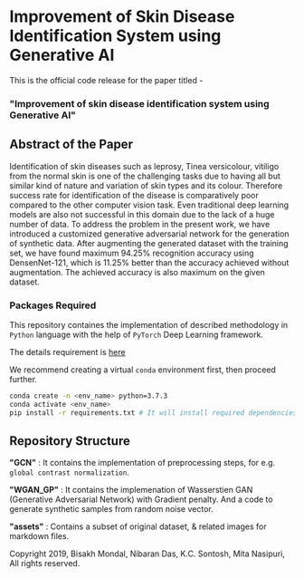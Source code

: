 # Improvement of Skin Disease Identification System using Generative AI

This is the official code release for the paper titled -
### "Improvement of skin disease identification system using Generative AI"

## Abstract of the Paper
Identification of skin diseases such as leprosy, Tinea
versicolour, vitiligo from the normal skin is one of the challenging
tasks due to having all but similar kind of nature and variation of
skin types and its colour. Therefore success rate for identification
of the disease is comparatively poor compared to the other
computer vision task. Even traditional deep learning models are
also not successful in this domain due to the lack of a huge
number of data. To address the problem in the present work, we
have introduced a customized generative adversarial network for
the generation of synthetic data. After augmenting the generated
dataset with the training set, we have found maximum 94.25%
recognition accuracy using DensenNet-121, which is 11.25%
better than the accuracy achieved without augmentation. The
achieved accuracy is also maximum on the given dataset.

### Packages Required
This repository containes the implementation of described methodology in `Python` language with the help of `PyTorch` Deep Learning framework.

The details requirement is [here](requirements.txt)

We recommend creating a virtual `conda` environment first, then proceed further.
```bash
conda create -n <env_name> python=3.7.3
conda activate <env_name>
pip install -r requirements.txt # It will install required dependencies.
```
## Repository Structure

**"GCN"** : It contains the implementation of preprocessing steps, for e.g. `global contrast normalization`.

**"WGAN_GP"** : It contains the implemenation of Wasserstien GAN (Generative Adversarial Network) with Gradient penalty. And a code to generate synthetic samples from random noise vector.

**"assets"** : Contains a subset of original dataset, & related images for markdown files.


Copyright 2019, Bisakh Mondal, Nibaran Das, K.C. Sontosh, Mita Nasipuri, All rights reserved.